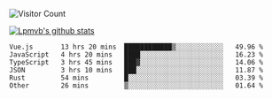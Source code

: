 ![Visitor Count](https://profile-counter.glitch.me/Lpmvb/count.svg)

[![Lpmvb's github stats](https://github-readme-stats.vercel.app/api?username=lpmvb&show_icons=true&title_color=fff&icon_color=79ff97&text_color=9f9f9f&bg_color=151515)](https://github.com/anuraghazra/github-readme-stats)

<!--
Here are some ideas to get you started:

- 🔭 I’m currently working on ...
- 🌱 I’m currently learning ...
- 👯 I’m looking to collaborate on ...
- 🤔 I’m looking for help with ...
- 💬 Ask me about ...
- 📫 How to reach me: ...
- 😄 Pronouns: ...
- ⚡ Fun fact: ...
-->

<!--START_SECTION:waka-->

```text
Vue.js       13 hrs 20 mins  ████████████▒░░░░░░░░░░░░   49.96 %
JavaScript   4 hrs 20 mins   ████░░░░░░░░░░░░░░░░░░░░░   16.23 %
TypeScript   3 hrs 45 mins   ███▓░░░░░░░░░░░░░░░░░░░░░   14.06 %
JSON         3 hrs 10 mins   ███░░░░░░░░░░░░░░░░░░░░░░   11.87 %
Rust         54 mins         █░░░░░░░░░░░░░░░░░░░░░░░░   03.39 %
Other        26 mins         ▒░░░░░░░░░░░░░░░░░░░░░░░░   01.64 %
```

<!--END_SECTION:waka-->
